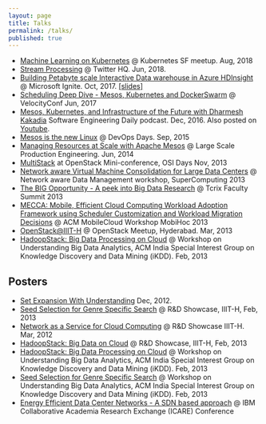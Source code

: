 ```yaml
---
layout: page
title: Talks
permalink: /talks/
published: true
---
```


* [Machine Learning on Kubernetes](https://speakerdeck.com/dharmeshkakadia/machine-learning-on-kubernetes) @ Kubernetes SF meetup. Aug, 2018
* [Stream Processing](https://speakerdeck.com/dharmeshkakadia/stream-processing) @ Twitter HQ. Jun, 2018.
* [Building Petabyte scale Interactive Data warehouse in Azure HDInsight](https://channel9.msdn.com/Events/Ignite/Microsoft-Ignite-Orlando-2017/BRK3355) @ Microsoft Ignite. Oct, 2017. [[slides]](https://8gportalvhdsf9v440s15hrt.blob.core.windows.net/ignite2017/session-presentations/BRK3355.PPTX)  
* [Scheduling Deep Dive - Mesos, Kubernetes and DockerSwarm](https://speakerdeck.com/dharmeshkakadia/scheduling-deep-dive-mesos-kubernetes-and-dockerswarm) @ VelocityConf Jun, 2017
* [Mesos, Kubernetes, and Infrastructure of the Future with Dharmesh Kakadia](https://softwareengineeringdaily.com/2016/12/14/mesos-kubernetes-and-infrastructure-of-the-future-with-dharmesh-kakadia/) Software Engineering Daily podcast. Dec, 2016. Also posted on [Youtube](https://www.youtube.com/watch?v=5_qDf-E2CEg&feature=youtu.be).
* [Mesos is the new Linux](https://speakerdeck.com/dharmeshkakadia/mesos-is-the-new-linux-devopsdays-india-2015) @ DevOps Days. Sep, 2015
* [Managing Resources at Scale with Apache Mesos](https://speakerdeck.com/dharmeshkakadia/managing-resources-at-scale-with-apache-mesos) @ Large Scale Production Engineering. Jun, 2014
* [MultiStack](https://speakerdeck.com/dharmeshkakadia/multistack-at-openstack-mini-conference-osidays) at OpenStack Mini-conference, OSI Days Nov, 2013
* [Network aware Virtual Machine Consolidation for Large Data Centers](https://speakerdeck.com/dharmeshkakadia/sc-13-presentation) @ Network aware Data Management workshop, SuperComputing 2013
* [The BIG Opportunity - A peek into Big Data Research](https://speakerdeck.com/dharmeshkakadia/the-big-opportunity-a-peek-into-big-data-research) @ Tcrix Faculty Summit 2013
* [MECCA: Mobile, Efficient Cloud Computing Workload Adoption Framework using Scheduler Customization and Workload Migration Decisions](https://speakerdeck.com/dharmeshkakadia/acm-mobilecloud-13-presentation) @ ACM MobileCloud Workshop MobiHoc 2013
* [OpenStack@IIIT-H](https://speakerdeck.com/dharmeshkakadia/openstack-at-iiit-h) @ OpenStack Meetup, Hyderabad. Mar, 2013 
* [HadoopStack: Big Data Processing on Cloud](https://speakerdeck.com/dharmeshkakadia/hadoopstack-big-data-processing-on-cloud) @ Workshop on Understanding Big Data Analytics, ACM India Special Interest Group on Knowledge Discovery and Data Mining (iKDD). Feb, 2013

## Posters

* [Set Expansion With Understanding](https://speakerdeck.com/dharmeshkakadia/set-expansion-with-understanding) Dec, 2012.
* [Seed Selection for Genre Specific Search](https://speakerdeck.com/dharmeshkakadia/seed-selection-for-genre-specific-search) @ R&D Showcase, IIIT-H, Feb, 2013
* [Network as a Service for Cloud Computing](https://speakerdeck.com/dharmeshkakadia/network-as-a-service-for-cloud-computing) @ R&D Showcase IIIT-H. Mar, 2012
* [HadoopStack: Big Data on Cloud](https://speakerdeck.com/dharmeshkakadia/hadoopstack-big-data-on-cloud) @ R&D Showcase, IIIT-H, Feb, 2013
* [HadoopStack: Big Data Processing on Cloud](https://speakerdeck.com/dharmeshkakadia/hadoopstack-big-data-processing-on-cloud-31da8cd8-9054-432d-a7f4-c1a1494ee927) @ Workshop on Understanding Big Data Analytics, ACM India Special Interest Group on Knowledge Discovery and Data Mining (iKDD). Feb, 2013
* [Seed Selection for Genre Specific Search](https://speakerdeck.com/dharmeshkakadia/seed-selection-for-genre-specific-search) @ Workshop on Understanding Big Data Analytics, ACM India Special Interest Group on Knowledge Discovery and Data Mining (iKDD). Feb, 2013
* [Energy Efficient Data Center Networks - A SDN based approach](https://speakerdeck.com/dharmeshkakadia/energy-efficient-data-center-networks-a-sdn-based-approach) @ IBM Collaborative Academia Research Exchange (ICARE) Conference

